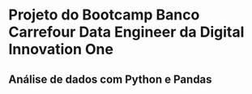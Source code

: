 # Projeto do Bootcamp Banco Carrefour Data Engineer da Digital Innovation One

## Análise de dados com Python e Pandas